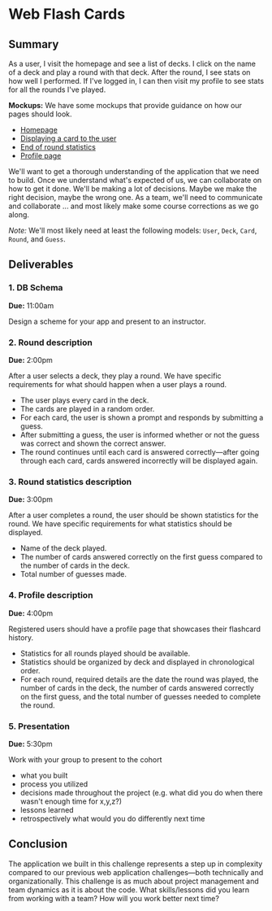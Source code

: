 # Web Flash Cards 

## Summary

As a user, I visit the homepage and see a list of decks.  I click on the name of a deck and play a round with that deck.  After the round, I see stats on how well I performed.  If I've logged in, I can then visit my profile to see stats for all the rounds I've played.

**Mockups:**  We have some mockups that provide guidance on how our pages should look.

- [Homepage](mockups/homepage.png)
- [Displaying a card to the user](mockups/display-a-card.png)
- [End of round statistics](mockups/round-statistics.png)
- [Profile page](mockups/profile.png)

We'll want to get a thorough understanding of the application that we need to build.  Once we understand what's expected of us, we can collaborate on how to get it done.  We'll be making a lot of decisions.  Maybe we make the right decision, maybe the wrong one.  As a team, we'll need to communicate and collaborate ... and most likely make some course corrections as we go along.

*Note:*  We'll most likely need at least the following models: `User`, `Deck`, `Card`, `Round`, and `Guess`.

## Deliverables

### 1. DB Schema

**Due:** 11:00am

Design a scheme for your app and present to an instructor.


### 2. Round description  

  **Due:** 2:00pm

  After a user selects a deck, they play a round.  We have specific requirements for what should happen when a user plays a  round.

  - The user plays every card in the deck.
  - The cards are played in a random order.
  - For each card, the user is shown a prompt and responds by submitting a guess.
  - After submitting a guess, the user is informed whether or not the guess was correct and shown the correct answer.
  - The round continues until each card is answered correctly—after going through each card, cards answered incorrectly will be displayed again.

### 3. Round statistics description

  **Due:** 3:00pm

  After a user completes a round, the user should be shown statistics for the round.  We have specific requirements for what statistics should be displayed.

  - Name of the deck played.
  - The number of cards answered correctly on the first guess compared to the number of cards in the deck.
  - Total number of guesses made.

### 4. Profile description

  **Due:** 4:00pm

  Registered users should have a profile page that showcases their flashcard history.

  - Statistics for all rounds played should be available.
  - Statistics should be organized by deck and displayed in chronological order.
  - For each round, required details are the date the round was played, the number of cards in the deck, the number of cards answered correctly on the first guess, and the total number of guesses needed to complete the round.

### 5. Presentation

**Due:** 5:30pm

Work with your group to present to the cohort
- what you built
- process you utilized
- decisions made throughout the project (e.g. what did you do when there wasn't enough time for x,y,z?)
- lessons learned
- retrospectively what would you do differently next time

## Conclusion
  The application we built in this challenge represents a step up in complexity compared to our previous web application challenges—both technically and organizationally.  This challenge is as much about project management and team dynamics as it is about the code.  What skills/lessons did you learn from working with a team?  How will you work better next time?
